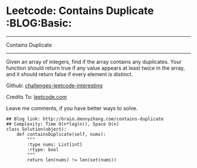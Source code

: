 # Leetcode: Contains Duplicate     :BLOG:Basic:


---

Contains Duplicate  

---

Given an array of integers, find if the array contains any duplicates. Your function should return true if any value appears at least twice in the array, and it should return false if every element is distinct.  

Github: [challenges-leetcode-interesting](https://github.com/DennyZhang/challenges-leetcode-interesting/tree/master/contains-duplicate)  

Credits To: [leetcode.com](https://leetcode.com/problems/contains-duplicate/description/)  

Leave me comments, if you have better ways to solve.  

    ## Blog link: http://brain.dennyzhang.com/contains-duplicate
    ## Complexity: Time O(n*log(n)), Space O(n)
    class Solution(object):
        def containsDuplicate(self, nums):
            """
            :type nums: List[int]
            :rtype: bool
            """
            return len(nums) != len(set(nums))